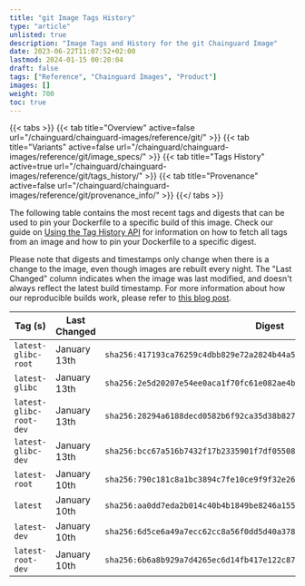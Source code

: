 ```yaml
---
title: "git Image Tags History"
type: "article"
unlisted: true
description: "Image Tags and History for the git Chainguard Image"
date: 2023-06-22T11:07:52+02:00
lastmod: 2024-01-15 00:20:04
draft: false
tags: ["Reference", "Chainguard Images", "Product"]
images: []
weight: 700
toc: true
---
```


{{< tabs >}}
{{< tab title="Overview" active=false url="/chainguard/chainguard-images/reference/git/" >}}
{{< tab title="Variants" active=false url="/chainguard/chainguard-images/reference/git/image_specs/" >}}
{{< tab title="Tags History" active=true url="/chainguard/chainguard-images/reference/git/tags_history/" >}}
{{< tab title="Provenance" active=false url="/chainguard/chainguard-images/reference/git/provenance_info/" >}}
{{</ tabs >}}

The following table contains the most recent tags and digests that can be used to pin your Dockerfile to a specific build of this image. Check our guide on [Using the Tag History API](/chainguard/chainguard-images/using-the-tag-history-api/) for information on how to fetch all tags from an image and how to pin your Dockerfile to a specific digest.

Please note that digests and timestamps only change when there is a change to the image, even though images are rebuilt every night. The "Last Changed" column indicates when the image was last modified, and doesn't always reflect the latest build timestamp. For more information about how our reproducible builds work, please refer to [this blog post](https://www.chainguard.dev/unchained/reproducing-chainguards-reproducible-image-builds).

| Tag (s)                  | Last Changed | Digest                                                                    |
|--------------------------|--------------|---------------------------------------------------------------------------|
|  `latest-glibc-root`     | January 13th | `sha256:417193ca76259c4dbb829e72a2824b44a595eb652c4a1bf0481fe092d13ea9b8` |
|  `latest-glibc`          | January 13th | `sha256:2e5d20207e54ee0aca1f70fc61e082ae4bffb8c561051dc6141aa0832135e6aa` |
|  `latest-glibc-root-dev` | January 13th | `sha256:28294a6188decd0582b6f92ca35d38b827bd1dab4f4e88a6ce721b11b235b6c3` |
|  `latest-glibc-dev`      | January 13th | `sha256:bcc67a516b7432f17b2335901f7df055087d30ff57b0e47363092e456f9d5c59` |
|  `latest-root`           | January 10th | `sha256:790c181c8a1bc3894c7fe10ce9f9f32e26dbbec8022efb8ab081cdb53ff436f5` |
|  `latest`                | January 10th | `sha256:aa0dd7eda2b014c40b4b1849be8246a15550aa88b361d9b7fdb4fcc282021aaf` |
|  `latest-dev`            | January 10th | `sha256:6d5ce6a49a7ecc62cc8a56f0dd5d40a3783a0b016bb653b8909c089ea85ab13d` |
|  `latest-root-dev`       | January 10th | `sha256:6b6a8b929a7d4265ec6d14fb417e122c876da98b40c0f57fbc951fd2cdbf16a1` |

